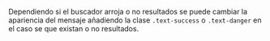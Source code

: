 Dependiendo si el buscador arroja o no resultados se puede cambiar la apariencia del mensaje añadiendo la clase `.text-success` o `.text-danger` en el caso se que existan o no resultados.

